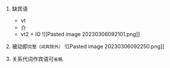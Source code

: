 1. 缺宾语
	- vt
	- 介
	- vt2 + IO ![[Pasted image 20230306092101.png]]

2. 被动即`完整（间宾除外）`
![[Pasted image 20230306092250.png]]

3. 关系代词作宾语可`省略`

